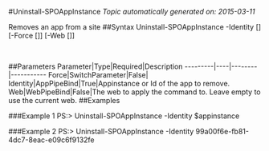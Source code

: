 #Uninstall-SPOAppInstance
*Topic automatically generated on: 2015-03-11*

Removes an app from a site
##Syntax
    Uninstall-SPOAppInstance -Identity [<AppPipeBind>] [-Force [<SwitchParameter>]] [-Web [<WebPipeBind>]]

&nbsp;

##Parameters
Parameter|Type|Required|Description
---------|----|--------|-----------
Force|SwitchParameter|False|
Identity|AppPipeBind|True|Appinstance or Id of the app to remove.
Web|WebPipeBind|False|The web to apply the command to. Leave empty to use the current web.
##Examples

###Example 1
    PS:> Uninstall-SPOAppInstance -Identity $appinstance


###Example 2
    PS:> Uninstall-SPOAppInstance -Identity 99a00f6e-fb81-4dc7-8eac-e09c6f9132fe

